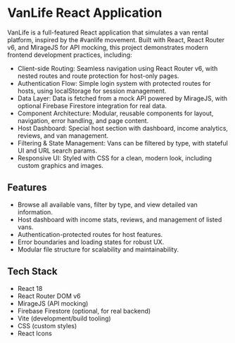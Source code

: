 # VanLife React Application
VanLife is a full-featured React application that simulates a van rental platform, inspired by the #vanlife movement. Built with React, React Router v6, and MirageJS for API mocking, this project demonstrates modern frontend development practices, including:

- Client-side Routing: Seamless navigation using React Router v6, with nested routes and route protection for host-only pages.
- Authentication Flow: Simple login system with protected routes for hosts, using localStorage for session management.
- Data Layer: Data is fetched from a mock API powered by MirageJS, with optional Firebase Firestore integration for real data.
- Component Architecture: Modular, reusable components for layout, navigation, error handling, and page content.
- Host Dashboard: Special host section with dashboard, income analytics, reviews, and van management.
- Filtering & State Management: Vans can be filtered by type, with stateful UI and URL search params.
- Responsive UI: Styled with CSS for a clean, modern look, including custom graphics and images.
  
## Features
- Browse all available vans, filter by type, and view detailed van information.
- Host dashboard with income stats, reviews, and management of listed vans.
- Authentication-protected routes for host features.
- Error boundaries and loading states for robust UX.
- Modular file structure for scalability and maintainability.
  
## Tech Stack
- React 18
- React Router DOM v6
- MirageJS (API mocking)
- Firebase Firestore (optional, for real backend)
- Vite (development/build tooling)
- CSS (custom styles)
- React Icons
